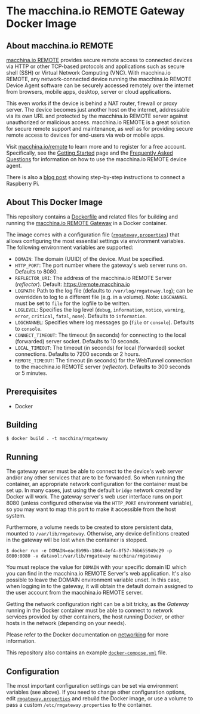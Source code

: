 # The macchina.io REMOTE Gateway Docker Image

## About macchina.io REMOTE

[macchina.io REMOTE](https://macchina.io/remote) provides secure remote access to connected devices
via HTTP or other TCP-based protocols and applications such as secure shell (SSH) or
Virtual Network Computing (VNC). With macchina.io REMOTE, any network-connected device
running the macchina.io REMOTE Device Agent software can be securely accessed remotely over the internet
from browsers, mobile apps, desktop, server or cloud applications.

This even works if the device is behind a NAT router, firewall or proxy server.
The device becomes just another host on the internet, addressable via its own URL and
protected by the macchina.io REMOTE server against unauthorized or malicious access.
macchina.io REMOTE is a great solution for secure remote support and maintenance,
as well as for providing secure remote access to devices for end-users via web or
mobile apps.

Visit [macchina.io/remote](https://macchina.io/remote) to learn more and to register for a free account.
Specifically, see the [Getting Started](https://macchina.io/remote_signup.html) page and the
[Frequently Asked Questions](https://macchina.io/remote_faq.html) for
information on how to use the macchina.io REMOTE device agent.

There is also a [blog post](https://macchina.io/blog/?p=257) showing step-by-step instructions to connect a Raspberry Pi.

## About This Docker Image

This repository contains a [Dockerfile](Dockerfile) and related files for building and running
the [macchina.io REMOTE Gateway](https://github.com/my-devices/gateway) in a Docker container.

The image comes with a configuration file ([`rmgateway.properties`](rmgateway.properties)) that allows
configuring the most essential settings via environment variables.
The following environment variables are supported:

  - `DOMAIN`: The domain (UUID) of the device. Must be specified.
  - `HTTP_PORT`: The port number where the gateway's web server runs on. Defaults to 8080.
  - `REFLECTOR_URI`: The address of the macchina.io REMOTE Server (*reflector*).
    Default: https://remote.macchina.io
  - `LOGPATH`: Path to the log file (defaults to `/var/log/rmgateway.log`); can be
    overridden to log to a different file (e.g. in a volume). Note: `LOGCHANNEL` must
    be set to `file` for the logfile to be written.
  - `LOGLEVEL`: Specifies the log level (`debug`, `information`, `notice`, `warning`,
    `error`, `critical`, `fatal`, `none`). Defaults to `information`.
  - `LOGCHANNEL`: Specifies where log messages go (`file` or `console`). Defaults to `console`.
  - `CONNECT_TIMEOUT`: The timeout (in seconds) for connecting to the local (forwarded) server socket.
    Defaults to 10 seconds.
  - `LOCAL_TIMEOUT`: The timeout (in seconds) for local (forwarded) socket connections. Defaults to 7200 seconds or 2 hours.
  - `REMOTE_TIMEOUT`: The timeout (in seconds) for the WebTunnel connection to the macchina.io REMOTE server (*reflector*).
    Defaults to 300 seconds or 5 minutes.

## Prerequisites

  - Docker

## Building

```
$ docker build . -t macchina/rmgateway
```

## Running

The gateway server must be able to connect to the device's web server and/or any other services
that are to be forwarded. So when running the container, an appropriate network configuration
for the container must be set up. In many cases, just using the default `bridge` network
created by Docker will work. The gateway server's web user interface runs on port 8080
(unless configured otherwise via the `HTTP_PORT` environment variable), so you may want
to map this port to make it accessible from the host system.

Furthermore, a volume needs to be created to store persistent data, mounted to
`/var/lib/rmgateway`. Otherwise, any device definitions created in the gateway will be
lost when the container is stopped.

```
$ docker run -e DOMAIN=eac8b99b-1866-4ef4-8f57-76b655949c29 -p 8080:8080 -v datavol:/var/lib/rmgateway macchina/rmgateway
```

You must replace the value for `DOMAIN` with your specific domain ID which you can
find in the macchina.io REMOTE Server's web application. It's also possible to leave
the DOMAIN environment variable unset. In this case, when logging in to the gateway,
it will obtain the default domain assigned to the user account from the macchina.io
REMOTE server.

Getting the network configuration right can be a bit tricky, as the *Gateway* running in
the Docker container must be able to connect to network services provided by other containers,
the host running Docker, or other hosts in the network (depending on your needs).

Please refer to the Docker documentation on [networking](https://docs.docker.com/engine/network/)
for more information.

This repository also contains an example [`docker-compose.yml`](docker-compose.yml) file.


## Configuration

The most important configuration settings can be set via environment variables (see above).
If you need to change other configuration options, edit [`rmgateway.properties`](rmgateway.properties)
and rebuild the Docker image, or use a volume to pass a custom `/etc/rmgateway.properties` to the
container.

